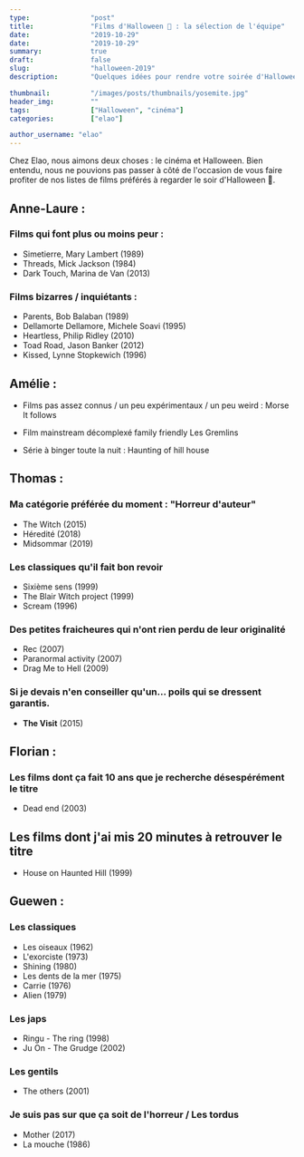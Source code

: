 ```yaml
---
type:               "post"
title:              "Films d'Halloween 🎃 : la sélection de l'équipe"
date:               "2019-10-29"
date:               "2019-10-29"
summary:            true
draft:              false
slug:               "halloween-2019"
description:        "Quelques idées pour rendre votre soirée d'Halloween un peu plus effrayante ou étrange 👻"

thumbnail:          "/images/posts/thumbnails/yosemite.jpg"
header_img:         ""
tags:               ["Halloween", "cinéma"]
categories:         ["elao"]

author_username: "elao"
---
```

Chez Elao, nous aimons deux choses : le cinéma et Halloween. Bien entendu, nous ne pouvions pas passer à côté de l'occasion de vous faire profiter de nos listes de films préférés à regarder le soir d'Halloween 🎃.

## Anne-Laure :

### Films qui font plus ou moins peur :

- Simetierre, Mary Lambert (1989)
- Threads, Mick Jackson (1984)
- Dark Touch, Marina de Van (2013)

### Films bizarres / inquiétants :

- Parents, Bob Balaban (1989)
- Dellamorte Dellamore, Michele Soavi (1995)
- Heartless, Philip Ridley (2010)
- Toad Road, Jason Banker (2012)
- Kissed, Lynne Stopkewich (1996)

## Amélie :

- Films pas assez connus / un peu expérimentaux / un peu weird :
Morse
It follows

- Film mainstream décomplexé family friendly
Les Gremlins

- Série à binger toute la nuit :
Haunting of hill house

## Thomas :

### Ma catégorie préférée du moment : "Horreur d'auteur"

- The Witch (2015)
- Héredité (2018)
- Midsommar (2019)

### Les classiques qu'il fait bon revoir

- Sixième sens (1999)
- The Blair Witch project (1999)
- Scream (1996)

### Des petites fraicheures qui n'ont rien perdu de leur originalité

- Rec (2007)
- Paranormal activity (2007)
- Drag Me to Hell (2009)

### Si je devais n'en conseiller qu'un... poils qui se dressent garantis.

- __The Visit__ (2015)

## Florian :

### Les films dont ça fait 10 ans que je recherche désespérément le titre
- Dead end (2003)

## Les films dont j'ai mis 20 minutes à retrouver le titre
- House on Haunted Hill (1999)

## Guewen :

### Les classiques

- Les oiseaux (1962)
- L'exorciste (1973)
- Shining (1980)
- Les dents de la mer (1975)
- Carrie (1976)
- Alien (1979)

### Les japs

- Ringu - The ring (1998)
- Ju On - The Grudge (2002)

### Les gentils

- The others (2001)

### Je suis pas sur que ça soit de l'horreur / Les tordus

- Mother (2017)
- La mouche (1986)


